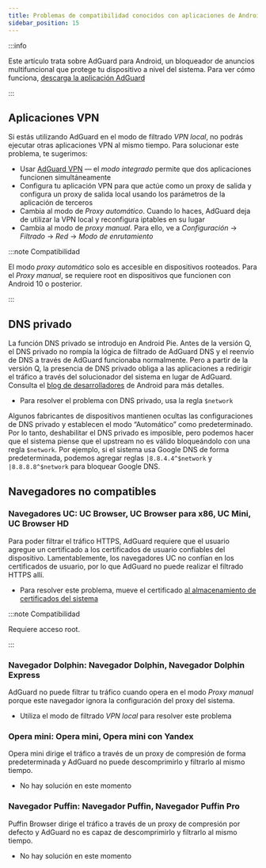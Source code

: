 ```yaml
---
title: Problemas de compatibilidad conocidos con aplicaciones de Android
sidebar_position: 15
---
```


:::info

Este artículo trata sobre AdGuard para Android, un bloqueador de anuncios multifuncional que protege tu dispositivo a nivel del sistema. Para ver cómo funciona, [descarga la aplicación AdGuard](https://agrd.io/download-kb-adblock)

:::

## Aplicaciones VPN

Si estás utilizando AdGuard en el modo de filtrado *VPN local*, no podrás ejecutar otras aplicaciones VPN al mismo tiempo. Para solucionar este problema, te sugerimos:

- Usar [AdGuard VPN](https://adguard-vpn.com/welcome.html) — el *modo integrado* permite que dos aplicaciones funcionen simultáneamente
- Configura tu aplicación VPN para que actúe como un proxy de salida [](../solving-problems/outbound-proxy.md) y configura un proxy de salida local usando los parámetros de la aplicación de terceros
- Cambia al modo de *Proxy automático*. Cuando lo haces, AdGuard deja de utilizar la VPN local y reconfigura iptables en su lugar
- Cambia al modo de *proxy manual*. Para ello, ve a *Configuración* → *Filtrado* → *Red* → *Modo de enrutamiento*

:::note Compatibilidad

El modo *proxy automático* solo es accesible en dispositivos rooteados. Para el *Proxy manual*, se requiere root en dispositivos que funcionen con Android 10 o posterior.

:::

## DNS privado

La función DNS privado se introdujo en Android Pie. Antes de la versión Q, el DNS privado no rompía la lógica de filtrado de AdGuard DNS y el reenvío de DNS a través de AdGuard funcionaba normalmente. Pero a partir de la versión Q, la presencia de DNS privado obliga a las aplicaciones a redirigir el tráfico a través del solucionador del sistema en lugar de AdGuard. Consulta el [blog de desarrolladores](https://android-developers.googleblog.com/2018/04/dns-over-tls-support-in-android-p.html) de Android para más detalles.

- Para resolver el problema con DNS privado, usa la regla `$network`

Algunos fabricantes de dispositivos mantienen ocultas las configuraciones de DNS privado y establecen el modo “Automático” como predeterminado. Por lo tanto, deshabilitar el DNS privado es imposible, pero podemos hacer que el sistema piense que el upstream no es válido bloqueándolo con una regla `$network`. Por ejemplo, si el sistema usa Google DNS de forma predeterminada, podemos agregar reglas `|8.8.4.4^$network` y `|8.8.8.8^$network` para bloquear Google DNS.

## Navegadores no compatibles

### Navegadores UC: UC Browser, UC Browser para x86, UC Mini, UC Browser HD

Para poder filtrar el tráfico HTTPS, AdGuard requiere que el usuario agregue un certificado a los certificados de usuario confiables del dispositivo. Lamentablemente, los navegadores UC no confían en los certificados de usuario, por lo que AdGuard no puede realizar el filtrado HTTPS allí.

- Para resolver este problema, mueve el certificado [al almacenamiento de certificados del sistema](../solving-problems/https-certificate-for-rooted.md/)

:::note Compatibilidad

Requiere acceso root.

:::

### Navegador Dolphin: Navegador Dolphin, Navegador Dolphin Express

AdGuard no puede filtrar tu tráfico cuando opera en el modo *Proxy manual* porque este navegador ignora la configuración del proxy del sistema.

- Utiliza el modo de filtrado *VPN local* para resolver este problema

### Opera mini: Opera mini, Opera mini con Yandex

Opera mini dirige el tráfico a través de un proxy de compresión de forma predeterminada y AdGuard no puede descomprimirlo y filtrarlo al mismo tiempo.

- No hay solución en este momento

### Navegador Puffin: Navegador Puffin, Navegador Puffin Pro

Puffin Browser dirige el tráfico a través de un proxy de compresión por defecto y AdGuard no es capaz de descomprimirlo y filtrarlo al mismo tiempo.

- No hay solución en este momento
